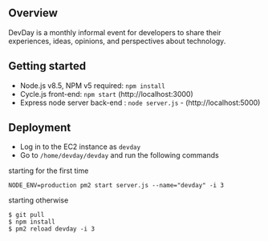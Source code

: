 ## Overview

DevDay is a monthly informal event for developers to share their experiences, ideas, opinions, and perspectives about technology.

## Getting started

* Node.js v8.5, NPM v5 required: `npm install`
* Cycle.js front-end: `npm start` (http://localhost:3000)
* Express node server back-end : `node server.js` - (http://localhost:5000)

## Deployment

* Log in to the EC2 instance as `devday`
* Go to `/home/devday/devday` and run the following commands

starting for the first time
```
NODE_ENV=production pm2 start server.js --name="devday" -i 3
```
starting otherwise
```
$ git pull
$ npm install
$ pm2 reload devday -i 3
```
